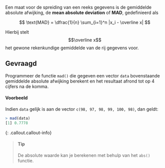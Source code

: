 Een maat voor de spreiding van een reeks gegevens is de gemiddelde absolute afwijking, de **mean absolute deviation** of **MAD**, gedefinieerd als

$$
    \text{MAD} = \dfrac{1}{n} \sum_{i=1}^n |x_i - \overline x|
$$

Hierbij stelt $$\overline x$$ het gewone rekenkundige gemiddelde van de rij gegevens voor.

## Gevraagd

Programmeer de functie `mad()` die gegeven een vector `data` bovenstaande gemiddelde absolute afwijking berekent en het resultaat afrond tot op 4 cijfers na de komma.

#### Voorbeeld

Indien `data` gelijk is aan de vector `c(98, 97, 98, 99, 100, 98)`, dan geldt:

```R
> mad(data)
[1] 0.7778
```

{: .callout.callout-info}
>#### Tip
>
> De absolute waarde kan je berekenen met behulp van het `abs()` functie.